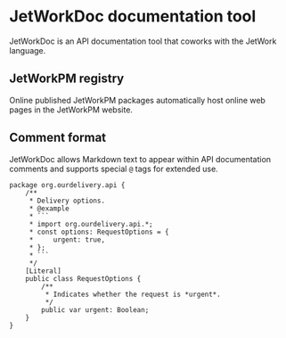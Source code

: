 # JetWorkDoc documentation tool

JetWorkDoc is an API documentation tool that coworks with the JetWork language.

## JetWorkPM registry

Online published JetWorkPM packages automatically host online web pages in the JetWorkPM website.

## Comment format

JetWorkDoc allows Markdown text to appear within API documentation comments and supports special `@` tags for extended use.

```
package org.ourdelivery.api {
    /**
     * Delivery options.
     * @example
     * ```
     * import org.ourdelivery.api.*;
     * const options: RequestOptions = {
     *     urgent: true,
     * };
     * ```
     */
    [Literal]
    public class RequestOptions {
        /**
         * Indicates whether the request is *urgent*.
         */
        public var urgent: Boolean;
    }
}
```